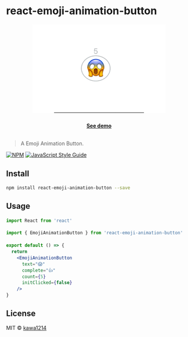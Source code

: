 # react-emoji-animation-button

<h5 align="center"><img src="demo.gif" /></h5>

<p align="center">
  <b><a align="center" href="https://kawa1214.github.io/react-emoji-animation-button/">See demo</a></b>
  </br>
  </br>
</p>

> A Emoji Animation Button.

[![NPM](https://img.shields.io/npm/v/react-emoji-animation-button.svg)](https://www.npmjs.com/package/react-emoji-animation-button) [![JavaScript Style Guide](https://img.shields.io/badge/code_style-standard-brightgreen.svg)](https://standardjs.com)

## Install

```bash
npm install react-emoji-animation-button --save
```

## Usage

```jsx
import React from 'react'

import { EmojiAnimationButton } from 'react-emoji-animation-button'

export default () => {
  return 
    <EmojiAnimationButton
      text="😱"
      complete="👍"
      count={5}
      initClicked={false}
    />
}
```

## License

MIT © [kawa1214](https://github.com/kawa1214)
